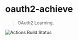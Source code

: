# oauth2-achieve

> OAuth2 Learning.

![Actions Build Status](https://github.com/aaric/oauth2-achieve/workflows/Java%20CI/badge.svg?branch=master)
